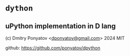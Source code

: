 # `dython`
## uPython implementation in D lang

(c) Dmitry Ponyatov <<dponyatov@gmail.com>> 2024 MIT

github: https://github.com/ponyatov/dpython
